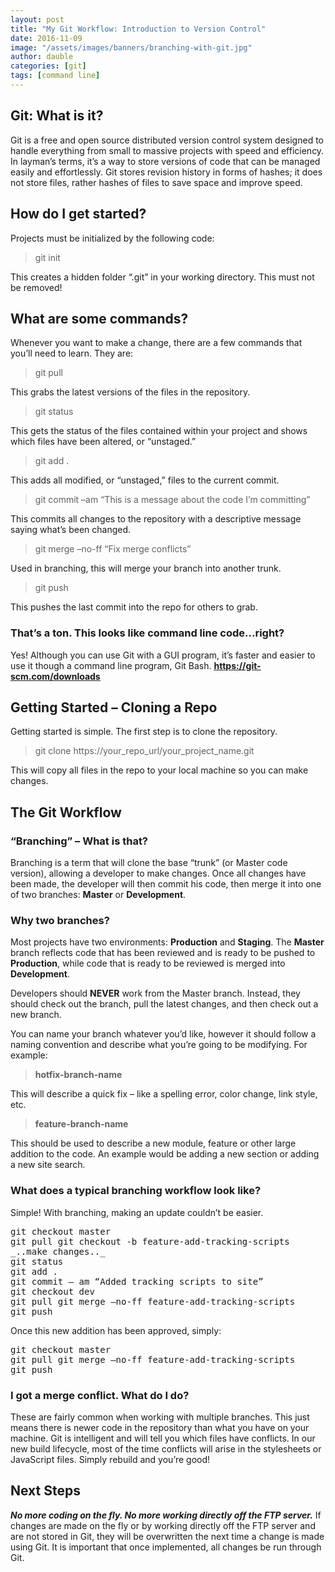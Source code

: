 ```yaml
---
layout: post
title: "My Git Workflow: Introduction to Version Control"
date: 2016-11-09
image: "/assets/images/banners/branching-with-git.jpg"
author: dauble
categories: [git]
tags: [command line]
---
```

## Git: What is it?

Git is a free and open source distributed version control system designed to handle everything from small to massive projects with speed and efficiency. In layman’s terms, it’s a way to store versions of code that can be managed easily and effortlessly. Git stores revision history in forms of hashes; it does not store files, rather hashes of files to save space and improve speed.

## How do I get started?

Projects must be initialized by the following code:

> git init

This creates a hidden folder “.git” in your working directory. This must not be removed!

## What are some commands?

Whenever you want to make a change, there are a few commands that you’ll need to learn. They are:

> git pull

This grabs the latest versions of the files in the repository.

> git status

This gets the status of the files contained within your project and shows which files have been altered, or “unstaged.”

> git add .

This adds all modified, or “unstaged,” files to the current commit.

> git commit –am “This is a message about the code I’m committing”

This commits all changes to the repository with a descriptive message saying what’s been changed.

> git merge –no-ff “Fix merge conflicts”

Used in branching, this will merge your branch into another trunk.

> git push

This pushes the last commit into the repo for others to grab.

### That’s a ton. This looks like command line code...right?

Yes! Although you can use Git with a GUI program, it’s faster and easier to use it though a command line program, Git Bash. [**<u>https://git-scm.com/downloads</u>**](https://git-scm.com/downloads)

## Getting Started – Cloning a Repo

Getting started is simple. The first step is to clone the repository.

> git clone https://your_repo_url/your_project_name.git

This will copy all files in the repo to your local machine so you can make changes.

## The Git Workflow

### “Branching” – What is that?

Branching is a term that will clone the base “trunk” (or Master code version), allowing a developer to make changes. Once all changes have been made, the developer will then commit his code, then merge it into one of two branches: **Master** or **Development**.

### Why two branches?

Most projects have two environments: **Production** and **Staging**. The **Master** branch reflects code that has been reviewed and is ready to be pushed to **Production**, while code that is ready to be reviewed is merged into **Development**.

Developers should **NEVER** work from the Master branch. Instead, they should check out the branch, pull the latest changes, and then check out a new branch.

You can name your branch whatever you’d like, however it should follow a naming convention and describe what you’re going to be modifying. For example:

> **hotfix-branch-name**

This will describe a quick fix – like a spelling error, color change, link style, etc.

> **feature-branch-name**

This should be used to describe a new module, feature or other large addition to the code. An example would be adding a new section or adding a new site search.

### What does a typical branching workflow look like?

Simple! With branching, making an update couldn’t be easier.

<pre>
git checkout master
git pull git checkout -b feature-add-tracking-scripts
_..make changes.._
git status
git add .
git commit – am “Added tracking scripts to site”
git checkout dev
git pull git merge –no-ff feature-add-tracking-scripts
git push
</pre>

Once this new addition has been approved, simply:
<pre>
git checkout master
git pull git merge –no-ff feature-add-tracking-scripts
git push
</pre>

### I got a merge conflict. What do I do?

These are fairly common when working with multiple branches. This just means there is newer code in the repository than what you have on your machine. Git is intelligent and will tell you which files have conflicts. In our new build lifecycle, most of the time conflicts will arise in the stylesheets or JavaScript files. Simply rebuild and you’re good!

## Next Steps

**_No more coding on the fly. No more working directly off the FTP server._** If changes are made on the fly or by working directly off the FTP server and are not stored in Git, they will be overwritten the next time a change is made using Git. It is important that once implemented, all changes be run through Git.